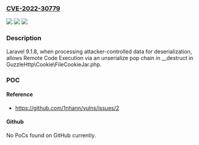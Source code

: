 ### [CVE-2022-30779](https://cve.mitre.org/cgi-bin/cvename.cgi?name=CVE-2022-30779)
![](https://img.shields.io/static/v1?label=Product&message=n%2Fa&color=blue)
![](https://img.shields.io/static/v1?label=Version&message=n%2Fa&color=blue)
![](https://img.shields.io/static/v1?label=Vulnerability&message=n%2Fa&color=brighgreen)

### Description

Laravel 9.1.8, when processing attacker-controlled data for deserialization, allows Remote Code Execution via an unserialize pop chain in __destruct in GuzzleHttp\Cookie\FileCookieJar.php.

### POC

#### Reference
- https://github.com/1nhann/vulns/issues/2

#### Github
No PoCs found on GitHub currently.

